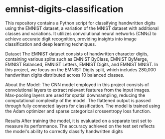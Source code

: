# emnist-digits-classification
 
This repository contains a Python script for classifying handwritten digits using the EMNIST dataset, a variation of the MNIST dataset with additional classes and variations. It utilizes convolutional neural networks (CNNs) to achieve accurate digit recognition, providing insights into image classification and deep learning techniques.

Dataset
The EMNIST dataset consists of handwritten character digits, containing various splits such as EMNIST ByClass, EMNIST ByMerge, EMNIST Balanced, EMNIST Letters, EMNIST Digits, and EMNIST MNIST. In this project, we focus on the EMNIST Digits split, which includes 280,000 handwritten digits distributed across 10 balanced classes.

About the Model:
The CNN model employed in this project consists of convolutional layers to extract relevant features from the input images. Max-pooling layers are used for spatial downsampling, reducing the computational complexity of the model. The flattened output is passed through fully connected layers for classification. The model is trained using the Adam optimizer and sparse categorical crossentropy loss function.

Results
After training the model, it is evaluated on a separate test set to measure its performance. The accuracy achieved on the test set reflects the model's ability to correctly classify handwritten digits

